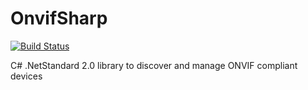 # OnvifSharp

[![Build Status](https://vmaeg.visualstudio.com/OnvifSharp/_apis/build/status/vmartos.OnvifSharp?branchName=master)](https://vmaeg.visualstudio.com/OnvifSharp/_build/latest?definitionId=1&branchName=master)

C# .NetStandard 2.0 library to discover and manage ONVIF compliant devices
